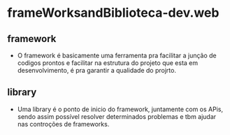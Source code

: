 # frameWorksandBiblioteca-dev.web

## framework

- O framework é basicamente uma ferramenta pra facilitar a junção de codigos prontos e facilitar na estrutura do projeto que esta em desenvolvimento, é pra garantir a qualidade do projrto.

## library

- Uma library é o ponto de inicio do framework, juntamente com os APis, sendo assim possível resolver determinados problemas e tbm ajudar nas controções de frameworks.

